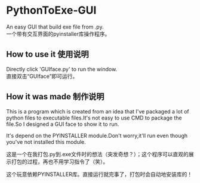 # PythonToExe-GUI
An easy GUI that build exe file from .py.  
一个带有交互界面的pyinstaller库操作程序。

## How to use it 使用说明
Directly click 'GUIface.py' to run the window.  
直接双击“GUIface”即可运行。

## How it was made 制作说明
This is a program which is created from an idea that I've packaged a lot of python files to executable files.It's not easy to use CMD to package the file.So I designed a GUI face to show it to run.

It's depend on the PYINSTALLER module.Don't worry,it'll run even though you've not installed this module.

这是一个在我打包.py到.exe文件时的想法（突发奇想？）；这个程序可以直观的展示打包的过程，再也不用学习指令了（笑）。

这个玩意依赖PYINSTALLER库。直接运行就完事了，打包时会自动地安装库的！
